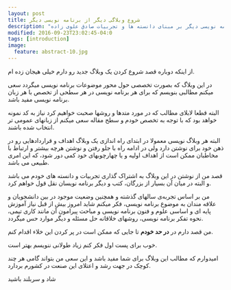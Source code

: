 ```yaml
---
layout: post
title: شروع وبلاگی دیگر از برنامه نویسی دیگر
description: "اولین مطلب وبلاگ برنامه نویسی دیگر بر مبنای دانسته ها و تجربیات صادق علوی زاده"
modified: 2016-09-23T23:02:45-04:0
tags: [introduction]
image:
  feature: abstract-10.jpg
---
```


از اینکه دوباره قصد شروع کردن یک وبلاگ جدید رو دارم خیلی هیجان زده ام.

در این وبلاگ که بصورت تخصصی حول محور موضوعات برنامه نویسی میگردد سعی میکنم مطالبی بنویسم که برای هر برنامه نویسی در هر سطحی از تخصص با هر زبان برنامه نویسی مفید باشد.

البته قطعا لابلای مطالب که در مورد متدها و روشها صحبت خواهیم کرد نیاز به کد نمونه خواهد بود که با توجه به تخصص خودم و سطح مقاله سعی میکنم از زبانهای عمومی تر انتخاب شده باشند.

البته هر وبلاگ نویسی معمولا در ابتدای راه اندازی یک وبلاگ اهداف و قراردادهایی رو در ذهن خود برای نوشتن دارد ولی در ادامه راه با جلو رفتن و نوشتن هرچه بیشتر و ارتباط با مخاطبان ممکن است از اهداف اولیه و یا چهارچوبهای خود کمی دور شود، که این امری طبیعی می باشد.

قصد من از نوشتن در این وبلاگ به اشتراک گذاری تجربیات و دانسته های خودم می باشد و البته در میان آن بسیار از بزرگان، کتب و دیگر برنامه نویسان نقل قول خواهم کرد.

من بر اساس تجربه‌ی سالهای گذشته و همچنین وضعیت موجود در بین دانشجویان و علاقه مندان به موضوع برنامه نویسی، فکر میکنم شاید امروز بیش از قبل نیاز آموزش پایه ای و اساسی علوم و فنون برنامه نویسی و مباحث پیرامون آن مانند کاری تیمی، نحوه تفکر برنامه نویسی، روشهای خلاقانه حل مسئله و دیگر موارد حس میگردد.

من قصد دارم در **در حد خودم** تا جایی که ممکن است در پر کردن این خلاء اقدام کنم.

خوب برای پست اول فکر کنم زیاد طولانی ننویسم بهتر است.

امیدوارم که مطالب این وبلاگ برای شما مفید باشد و این سعی من بتواند گامی هر چند کوچک در جهت رشد و اعتلای این صنعت در کشورم بردارد.

شاد و سربلند باشید
